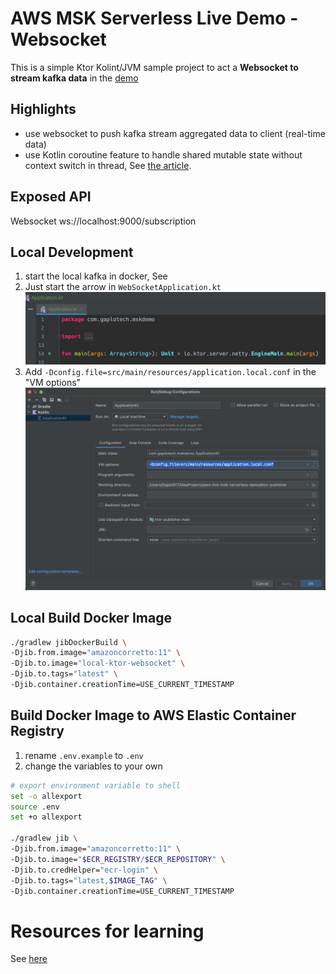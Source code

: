 # AWS MSK Serverless Live Demo - Websocket
This is a simple Ktor Kolint/JVM sample project to act a **Websocket to stream kafka data** in the 
[demo](https://github.com/gaplo917/aws-msk-v2-serverless-demo) 

## Highlights
- use websocket to push kafka stream aggregated data to client (real-time data)
- use Kotlin coroutine feature to handle shared mutable state without context switch in thread, 
See [the article](https://kotlinlang.org/docs/shared-mutable-state-and-concurrency.html#actors).


## Exposed API

Websocket ws://localhost:9000/subscription

## Local Development

1. start the local kafka in docker, See 
2. Just start the arrow in `WebSocketApplication.kt`
![](./intelij-ktor-play-button.png)
3. Add `-Dconfig.file=src/main/resources/application.local.conf` in the "VM options"
![](./intelij-ktor-vm-options.png)

## Local Build Docker Image
```bash
./gradlew jibDockerBuild \
-Djib.from.image="amazoncorretto:11" \
-Djib.to.image="local-ktor-websocket" \
-Djib.to.tags="latest" \
-Djib.container.creationTime=USE_CURRENT_TIMESTAMP 
```

## Build Docker Image to AWS Elastic Container Registry

1. rename `.env.example` to `.env`
2. change the variables to your own

```bash
# export environment variable to shell
set -o allexport
source .env
set +o allexport

./gradlew jib \
-Djib.from.image="amazoncorretto:11" \
-Djib.to.image="$ECR_REGISTRY/$ECR_REPOSITORY" \
-Djib.to.credHelper="ecr-login" \
-Djib.to.tags="latest,$IMAGE_TAG" \
-Djib.container.creationTime=USE_CURRENT_TIMESTAMP
```

# Resources for learning

See [here](https://github.com/gaplo917/aws-msk-v2-serverless-demo)